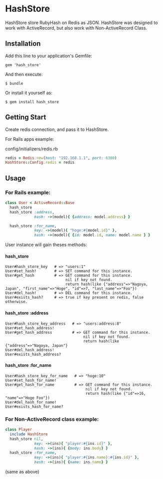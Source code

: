 # HashStore

HashStore store RubyHash on Redis as JSON.
HashStore was designed to work with ActiveRecord, but also work with Non-ActiveRecord Class.

## Installation

Add this line to your application's Gemfile:

    gem 'hash_store'

And then execute:

    $ bundle

Or install it yourself as:

    $ gem install hash_store

## Getting Start

Create redis connection, and pass it to HashStore.

For Rails apps example:

config/initializers/redis.rb
```ruby
redis = Redis.new(host: "192.168.1.1", port: 6380)
HashStore::Config.redis = redis
```

## Usage

### For Rails example:

```ruby
class User < ActiveRecord::Base
  hash_store
  hash_store :address,
             hash: ->(model){ {address: model.address} }

  hash_store :for_name,
             key: ->(model){ "hoge:#{model.id}" },
             hash: ->(model){ {id: model.id, name: model.name } }
```

User instance will gain theses methods:

#### hash_store

```
User#hash_store_key   # => "users:1"
User#set_hash!        # => SET command for this instance.
User#get_hash         # => GET command for this instance.
                           nil if key not found.
                           return hash(like {"address"=>"Nagoya, Japan", "first_name"=>"Hoge", "id"=>7, "last_name"=>"Foo"})
User#del_hash!        # => DEL command for this instance.
User#exists_hash?     # => true if key present on redis, false otherwise.
```

#### hash_store :address
```
User#hash_store_key_address   # => "users:address:8"
User#set_hash_address!
User#get_hash_address         # => GET command for this instance.
                                   nil if key not found.
                                   return hash(like {"address"=>"Nagoya, Japan"}
User#del_hash_address!
User#exists_hash_address?
```

#### hash_store :for_name
```
User#hash_store_key_for_name   # => "hoge:10"
User#set_hash_for_name!
User#get_hash_for_name         # => GET command for this instance.
                                    nil if key not found.
                                    return hash(like {"id"=>16, "name"=>"Hoge Foo"})
User#del_hash_for_name!
User#exists_hash_for_name?
```


### For Non-ActiveRecord class example:

```ruby
class Player
  include HashStore
  hash_store nil,
             key: ->(ins){ "player:#{ins.id}" },
             hash: ->(ins){ {body: ins.body} }
  hash_store :for_name,
             key: ->(ins){ "player:#{ins.name}:#{ins.id}" },
             hash: ->(ins){ {name: ins.name} }
```
(same as above)
